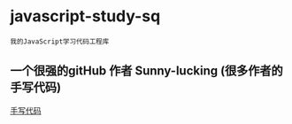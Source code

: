 # javascript-study-sq
    我的JavaScript学习代码工程库

## 一个很强的gitHub 作者 Sunny-lucking (很多作者的手写代码)
   [手写代码](https://github.com/Sunny-lucking?tab=repositories)
